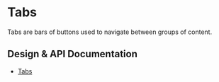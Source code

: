 <!--docs:
title: "Tabs"
layout: detail
section: components
iconId: tabs
path: /tabs/
-->

# Tabs

Tabs are bars of buttons used to navigate between groups of content.

## Design & API Documentation

<ul class="icon-list">
  <li class="icon-list-item icon-list-item--spec">
    <a href="https://material.io/guidelines/components/tabs.html">Tabs</a>
  </li>
</ul>

